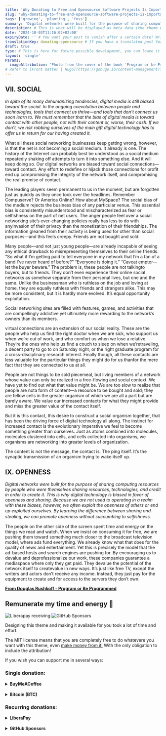 ```yaml
---
title: 'Why Donating to Free and Opensource Software Projects Is Important'
slug: 'why-donating-to-free-and-opensource-software-projects-is-important'
tags: ['growing', 'planting', 'foss']
summary: 'Digital networks were built for the purpose of sharing computing resources by people who were themselves sharing resources, technologies, and credit in order to create it. This is why digital technology is biased in favor of openness and sharing. Because we are not used to operating in a realm with these biases, however, we often exploit the openness of others or end up exploited ourselves.' # This is what will be displayed as summary for the post (the theme will automatically generate one from the content you write in the post if left empty)
description: # This is what will be displayed as meta data (the theme will automatically grab it from summary if left empty)
date: '2024-10-03T11:16:02+02:00'
expiryDate: '' # You want your post to vanish after a certain date? Write it down here! Must be in the same format of `date`
translationKey: donating-opensource # If you have a translated post for this one, set the same translationKey to have the translation displayed
draft: true
type: # This is here for future possible development, you can leave it blank
layout: 'single'
Params:
  imageAttribution: "Photo from the cover of the book 'Program or be Programmed' by Douglas Rushkoff" # Set an attribution to the author of the picture you're using for the post
# Refer to [Front matter | Hugo](https://gohugo.io/content-management/front-matter/)
---
```


## VII. SOCIAL

_In spite of its many dehumanizing tendencies, digital media is
still biased toward the social. In the ongoing coevolution between
people and technologies, tools that connect us thrive—and tools
that don’t connect us soon learn to. We must remember that the
bias of digital media is toward contact with other people, not with
their content or, worse, their cash. If we don’t, we risk robbing
ourselves of the main gift digital technology has to oﬀer us in
return for our having created it._

What all these social networking businesses keep getting wrong, however, is that the net is not becoming a social medium. It already is one. The history of the Internet can probably best be understood as a social medium repeatedly shaking off attempts to turn it into something else. And it will keep doing so. Our digital networks are biased toward social connections—toward contact. Any effort to redefine or hijack those connections for profit end up compromising the integrity of the network itself, and compromising the real promise of contact.

The leading players seem permanent to us in the moment, but are forgotten just as quickly as they once took over the headlines. Remember Compuserve? Or America Online? How about MySpace? The social bias of the medium rejects the business bias of any particular venue.
This essential bias is consistently misunderstood and mischaracterized as fear or selfishness on the part of net users. The anger people feel over a social networking site’s ever-changing policies really has less to do with anyinvasion of their privacy than the monetization of their friendships. The information gleaned from their activity is being used for other than social purposes—and this feels creepy. Friends are not bought and sold.

Many people—and not just young people—are already incapable of seeing any ethical drawback to misrepresenting themselves to their online friends. “So what if I’m getting paid to tell everyone in my network that I’m a fan of a band I’ve never heard of before?” “Everyone is doing it.” “Caveat emptor—let the buyer beware.” The problem is, these people are not talkingto buyers, but to friends. They don’t even experience their online social networks as somehow separate from their personal lives, but one and the same. Unlike the businessman who is ruthless on the job and loving at home, they are equally ruthless with friends and strangers alike. This may be more consistent, but it is hardly more evolved. It’s equal opportunity exploitation.

Social networking sites are filled with features, games, and activities that are compellingly addictive yet ultimately more rewarding to the network’s owners than its members.

virtual connections are an extension of our social reality. These are the people who help us find the right doctor when we are sick, who support us when we’re out of work, and who comfort us when we lose a relative. They’re the ones who help us find a couch to sleep on when we’retraveling, a decent party to go to on Saturday night, or the right graduate program for a cross-disciplinary research interest. Finally though, all these contacts are less valuable for the particular things they might do for us thanfor the mere fact that they are connected to us at all.

People are not things to be sold piecemeal, but living members of a network whose value can only be realized in a free-flowing and social context. We have yet to find out what that value might be.
We are too slow to realize that people are nota form of content—a resource to be bought and sold; they are fellow cells in the greater organism of which we are all a part but are barely aware. We value our increased contacts for what they might provide and miss the greater value of the contact itself.

But it is this contact, this desire to construct a social organism together, that has been the driving force of digital technology all along. The instinct for increased contact is the evolutionary imperative we feel to become something greater than ourselves. Just as atoms combined into molecules, molecules clustered into cells, and cells collected into organisms, we organisms are networking into greater levels of organization.

The content is not the message, the contact is. The ping itself. It’s the synaptic transmission of an organism trying to wake itself up.

## IX. OPENNESS

_Digital networks were built for the purpose of sharing computing
resources by people who were themselves sharing resources,
technologies, and credit in order to create it. This is why digital
technology is biased in favor of openness and sharing. Because we
are not used to operating in a realm with these biases, however, we
often exploit the openness of others or end up exploited ourselves.
By learning the diﬀerence between sharing and stealing, we can
promote openness without succumbing to selﬁshness._

The people on the other side of the screen spent time and energy on the things we read and watch. When we insist on consuming it for free, we are pushing them toward something much closer to the broadcast television model, where ads fund everything. We already know what that does for the quality of news and entertainment. Yet this is precisely the model that the ad-based hosts and search engines are pushing for. By encouraging us to devalue and deprofessionalize our work, these companies guarantee a mediaspace where only they get paid. They devalue the potential of the network itself to createvalue in new ways. It’s just like free TV, except the writers and actors don’t receive any income. Instead, they just pay for the equipment to create and for access to the servers they don’t own.

**[From Douglas Rushkoff - Program or Be Programmed](https://rushkoff.com/)**

## Remunerate my time and energy 💫

![Liberapay receiving](https://img.shields.io/liberapay/receives/ololiuhqui)
![GitHub Sponsors](https://img.shields.io/github/sponsors/ololiuhqui)

Designing this theme and making it available for you took a lot of time and effort.

The MIT license means that you are completely free to do whatevere you want with this theme, even [make money from it!](https://opensource.org/license/MIT) With the only obligation to include the attribution!

If you wish you can support me in several ways:

### Single donation:

<details><summary><b> BuyMeACoffee </b></summary>

<a href="https://www.buymeacoffee.com/ololiuhqui" target="_blank"><img src="https://cdn.buymeacoffee.com/buttons/v2/default-yellow.png" alt="Buy Me A Coffee" style="height: auto ;width: 150px;" ></a>

</details>
<br>
<details><summary><b> Bitcoin (BTC) </b></summary>

```
bc1q26f4gscc5ksujdx6wzxfnlqeqt02p3sjcqwvln
```

![btc-bc1q26f4gscc5ksujdx6wzxfnlqeqt02p3sjcqwvln](https://raw.githubusercontent.com/ololiuhqui/magnolia-free-hugo-theme/main/images/.readme_images/bitcoin-qr.png)

</details>

### Recurring donations:

<details><summary><b> LiberaPay </b></summary>

<a href="https://liberapay.com/ololiuhqui/donate"><img alt="Donate using Liberapay" src="https://liberapay.com/assets/widgets/donate.svg"></a>

</details>
<br/>
<details><summary><b> GitHub Sponsors </b></summary>
<a href="https://github.com/ololiuhqui/magnolia-free-hugo-theme">Github Repo</a>

</details>
